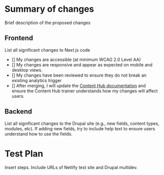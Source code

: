 # Summary of changes
Brief description of the proposed changes

## Frontend
List all significant changes to Next.js code

- [] My changes are accessible (at minimum WCAG 2.0 Level AA)
- [] My changes are responsive and appear as expected on mobile and desktop views.
- [] My changes have been reviewed to ensure they do not break an existing analytics trigger
- [] After merging, I will update the [Content Hub documentation](https://uoguelphca.sharepoint.com/sites/UniversityContentHubInformationGroup) and ensure the Content Hub trainer understands how my changes will affect users.

## Backend
List all significant changes to the Drupal site (e.g., new fields, content types, modules, etc). If adding new fields, try to include help text to ensure users understand how to use the fields.

# Test Plan

Insert steps. Include URLs of Netlify test site and Drupal multidev.